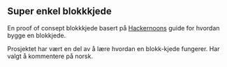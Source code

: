 
Super enkel blokkkjede
----------------------

En proof of consept blokkkjede basert på
[Hackernoons](https://hackernoon.com/learn-blockchains-by-building-one-117428612f46)
guide for hvordan bygge en blokkjede.

Prosjektet har vært en del av å lære hvordan en blokk-kjede fungerer. Har valgt å kommentere på norsk. 

